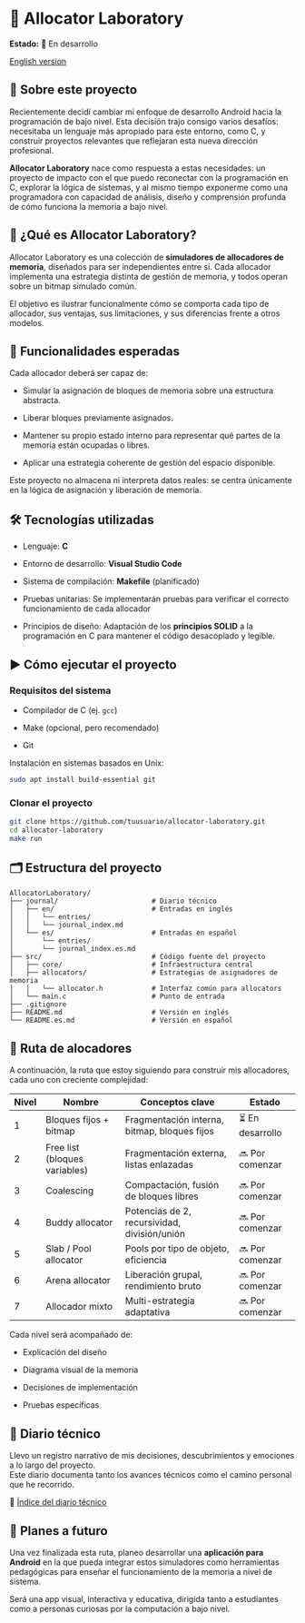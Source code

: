 # 🔢 Allocator Laboratory

**Estado:** 🚧 En desarrollo

[English version](README.md)

## 🧠 Sobre este proyecto

Recientemente decidí cambiar mi enfoque de desarrollo Android hacia la programación de bajo nivel. Esta decisión trajo consigo varios desafíos: necesitaba un lenguaje más apropiado para este entorno, como C, y construir proyectos relevantes que reflejaran esta nueva dirección profesional.

**Allocator Laboratory** nace como respuesta a estas necesidades: un proyecto de impacto con el que puedo reconectar con la programación en C, explorar la lógica de sistemas, y al mismo tiempo exponerme como una programadora con capacidad de análisis, diseño y comprensión profunda de cómo funciona la memoria a bajo nivel.

## 🧩 ¿Qué es Allocator Laboratory?

Allocator Laboratory es una colección de **simuladores de allocadores de memoria**, diseñados para ser independientes entre sí. Cada allocador implementa una estrategia distinta de gestión de memoria, y todos operan sobre un bitmap simulado común.

El objetivo es ilustrar funcionalmente cómo se comporta cada tipo de allocador, sus ventajas, sus limitaciones, y sus diferencias frente a otros modelos.

## 🧮 Funcionalidades esperadas

Cada allocador deberá ser capaz de:

- Simular la asignación de bloques de memoria sobre una estructura abstracta.
    
- Liberar bloques previamente asignados.
    
- Mantener su propio estado interno para representar qué partes de la memoria están ocupadas o libres.
    
- Aplicar una estrategia coherente de gestión del espacio disponible.

Este proyecto no almacena ni interpreta datos reales: se centra únicamente en la lógica de asignación y liberación de memoria.

## 🛠️ Tecnologías utilizadas

- Lenguaje: **C**
    
- Entorno de desarrollo: **Visual Studio Code**
    
- Sistema de compilación: **Makefile** (planificado)
    
- Pruebas unitarias: Se implementarán pruebas para verificar el correcto funcionamiento de cada allocador
    
- Principios de diseño: Adaptación de los **principios SOLID** a la programación en C para mantener el código desacoplado y legible.

## ▶️ Cómo ejecutar el proyecto

### Requisitos del sistema

- Compilador de C (ej. `gcc`)
    
- Make (opcional, pero recomendado)
    
- Git

Instalación en sistemas basados en Unix:

```bash
sudo apt install build-essential git
```

### Clonar el proyecto

```bash
git clone https://github.com/tuusuario/allocator-laboratory.git
cd allocator-laboratory
make run
```

## 🗂️ Estructura del proyecto

```text
AllocatorLaboratory/
├── journal/                       # Diario técnico
│   ├── en/                        # Entradas en inglés
│   │   └── entries/
│   │   └── journal_index.md
│   └── es/                        # Entradas en español
│       └── entries/
│       └── journal_index.es.md
├── src/                           # Código fuente del proyecto
│   ├── core/                      # Infraestructura central
│   ├── allocators/                # Estrategias de asignadores de memoria
│   │   └── allocator.h            # Interfaz común para allocators
│   └── main.c                     # Punto de entrada
├── .gitignore
├── README.md                      # Versión en inglés
└── README.es.md                   # Versión en español

```

## 🎢 Ruta de alocadores

A continuación, la ruta que estoy siguiendo para construir mis allocadores, cada uno con creciente complejidad:

|Nivel|Nombre|Conceptos clave|Estado|
|---|---|---|---|
|1|Bloques fijos + bitmap|Fragmentación interna, bitmap, bloques fijos|⏳ En desarrollo|
|2|Free list (bloques variables)|Fragmentación externa, listas enlazadas|🔜 Por comenzar|
|3|Coalescing|Compactación, fusión de bloques libres|🔜 Por comenzar|
|4|Buddy allocator|Potencias de 2, recursividad, división/unión|🔜 Por comenzar|
|5|Slab / Pool allocator|Pools por tipo de objeto, eficiencia|🔜 Por comenzar|
|6|Arena allocator|Liberación grupal, rendimiento bruto|🔜 Por comenzar|
|7|Allocador mixto|Multi-estrategia adaptativa|🔜 Por comenzar|

Cada nivel será acompañado de:

- Explicación del diseño
    
- Diagrama visual de la memoria
    
- Decisiones de implementación
    
- Pruebas específicas

## 📖 Diario técnico

Llevo un registro narrativo de mis decisiones, descubrimientos y emociones a lo largo del proyecto.  
Este diario documenta tanto los avances técnicos como el camino personal que he recorrido.

📍 [Índice del diario técnico](./journal/es/journal_index.es.md)

## 🚀 Planes a futuro

Una vez finalizada esta ruta, planeo desarrollar una **aplicación para Android** en la que pueda integrar estos simuladores como herramientas pedagógicas para enseñar el funcionamiento de la memoria a nivel de sistema.

Será una app visual, interactiva y educativa, dirigida tanto a estudiantes como a personas curiosas por la computación a bajo nivel.

